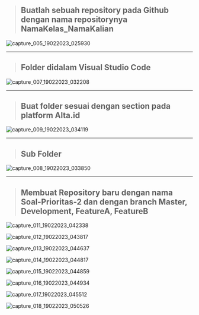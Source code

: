 > ## Buatlah sebuah repository pada Github dengan nama repositorynya NamaKelas_NamaKalian
![capture_005_19022023_025930](https://user-images.githubusercontent.com/87520408/219896099-23ecc866-0eb5-43c9-bfb9-ed851e316eec.jpg)

<hr></hr>

> ## Folder didalam Visual Studio Code
![capture_007_19022023_032208](https://user-images.githubusercontent.com/87520408/219896197-0b66f9ca-4e57-46b8-bb42-d9c6f11084ed.jpg)

<hr></hr>

> ## Buat folder sesuai dengan section pada platform Alta.id
![capture_009_19022023_034119](https://user-images.githubusercontent.com/87520408/219898332-16c0bd05-db99-43d8-86dd-01a7f3274bfa.jpg)

<hr></hr>

> ## Sub Folder
![capture_008_19022023_033850](https://user-images.githubusercontent.com/87520408/219897526-372fbc6c-5114-4b38-8b0c-a81e5dc38960.jpg)

<hr></hr>

> ## Membuat Repository baru dengan nama Soal-Prioritas-2 dan dengan branch Master, Development, FeatureA, FeatureB
![capture_011_19022023_042338](https://user-images.githubusercontent.com/87520408/219900439-59467409-07fc-46ee-bcc4-c56b2c61c860.jpg)

![capture_012_19022023_043817](https://user-images.githubusercontent.com/87520408/219901467-25220ec0-3ae7-474f-856d-f3de3ab2ae0c.jpg)

![capture_013_19022023_044637](https://user-images.githubusercontent.com/87520408/219901470-79754005-4681-4656-ae4c-ebd7b9023211.jpg)

![capture_014_19022023_044817](https://user-images.githubusercontent.com/87520408/219901475-4885ff43-f1ec-49ba-96ad-7c56eb9d34c5.jpg)

![capture_015_19022023_044859](https://user-images.githubusercontent.com/87520408/219901484-ef301ff2-880f-42b8-9d0a-9bd0e77f9030.jpg)

![capture_016_19022023_044934](https://user-images.githubusercontent.com/87520408/219901503-96b995a3-12f9-42eb-ad7a-64f48723c27e.jpg)

![capture_017_19022023_045512](https://user-images.githubusercontent.com/87520408/219901505-aa26c8f2-6965-463c-b420-fa15f3de0150.jpg)

![capture_018_19022023_050526](https://user-images.githubusercontent.com/87520408/219901510-9af4d2f2-ceed-462a-9aaa-5c04083fb58e.jpg)